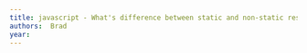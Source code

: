 ```yaml
---
title: javascript - What's difference between static and non-static resources? - Stack Overflow
authors:  Brad
year: 
---
```


